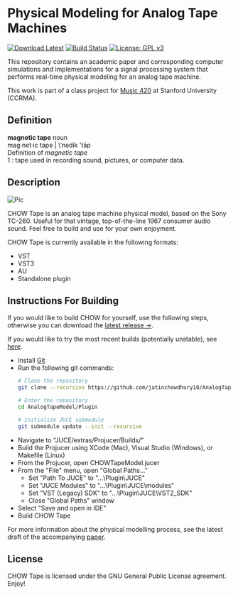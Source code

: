 # Physical Modeling for Analog Tape Machines
[![Download Latest](https://img.shields.io/badge/download-latest-blue.svg)](https://github.com/jatinchowdhury18/AnalogTapeModel/releases/latest)
[![Build Status](https://travis-ci.com/jatinchowdhury18/AnalogTapeModel.svg?token=Ub9niJrqG1Br1qaaxp7E&branch=master)](https://travis-ci.com/jatinchowdhury18/AnalogTapeModel)
[![License: GPL v3](https://img.shields.io/badge/License-GPLv3-brightgreen.svg)](https://www.gnu.org/licenses/gpl-3.0)

This repository contains an academic paper and corresponding
computer simulations and implementations for a signal processing
system that performs real-time physical modeling for an analog
tape machine.

This work is part of a class project for [Music 420](https://ccrma.stanford.edu/courses/420/) at Stanford
University (CCRMA).

## Definition
**magnetic tape** noun<br/>
mag·net·​ic tape | \ˈnedik 'tāp\
Definition of *magnetic tape*<br/>
1 : tape used in recording sound, pictures, or computer data.

## Description
![Pic](https://www.hifiengine.com/images/model/sony_tc-260.jpg)

CHOW Tape is an analog tape machine physical model, based on the
Sony TC-260. Useful for that vintage, top-of-the-line 1967 consumer
audio sound. Feel free to build and use for your own enjoyment.

CHOW Tape is currently available in the following formats:
  - VST
  - VST3
  - AU
  - Standalone plugin

## Instructions For Building
If you would like to build CHOW for yourself, use the following steps, otherwise you can download the [latest release &rarr;](https://github.com/jatinchowdhury18/AnalogTapeModel/releases/latest).

If you would like to try the most recent builds (potentially unstable),
see [here](https://github.com/jatinchowdhury18/AnalogTapeModel/tree/master/Plugin/Bin).

- Install [Git](https://git-scm.com/book/en/v2/Getting-Started-Installing-Git)
- Run the following git commands:
  ```bash
  # Clone the repository
  git clone --recursive https://github.com/jatinchowdhury18/AnalogTapeModel.git
  
  # Enter the repository
  cd AnalogTapeModel/Plugin
  
  # Initialize JUCE submodule
  git submodule update --init --recursive
  ```
- Navigate to "JUCE/extras/Projucer/Builds/"
- Build the Projucer using XCode (Mac), Visual Studio (Windows), or Makefile (Linux)
- From the Projucer, open CHOWTapeModel.jucer
- From the "File" menu, open "Global Paths..."
  - Set "Path To JUCE" to "...\Plugin\JUCE"
  - Set "JUCE Modules" to "...\Plugin\JUCE\modules"
  - Set "VST (Legacy) SDK" to "...\Plugin\JUCE\VST2_SDK"
  - Close "Global Paths" window
- Select "Save and open in IDE"
- Build CHOW Tape

For more information about the physical modelling process,
see the latest draft of the accompanying [paper](https://github.com/jatinchowdhury18/AnalogTapeModel/blob/master/Paper/420_paper.pdf).

## License
CHOW Tape is licensed under the GNU General Public License agreement. Enjoy!
